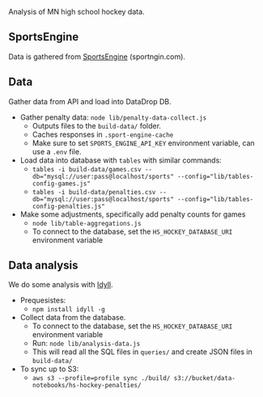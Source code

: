 Analysis of MN high school hockey data.

## SportsEngine

Data is gathered from [SportsEngine](https://www.sportsengine.com/) (sportngin.com).

## Data

Gather data from API and load into DataDrop DB.

- Gather penalty data: `node lib/penalty-data-collect.js`
  - Outputs files to the `build-data/` folder.
  - Caches responses in `.sport-engine-cache`
  - Make sure to set `SPORTS_ENGINE_API_KEY` environment variable, can use a `.env` file.
- Load data into database with `tables` with similar commands:
  - `tables -i build-data/games.csv --db="mysql://user:pass@localhost/sports" --config="lib/tables-config-games.js"`
  - `tables -i build-data/penalties.csv --db="mysql://user:pass@localhost/sports" --config="lib/tables-config-penalties.js"`
- Make some adjustments, specifically add penalty counts for games
  - `node lib/table-aggregations.js`
  - To connect to the database, set the `HS_HOCKEY_DATABASE_URI` environment variable

## Data analysis

We do some analysis with [Idyll](https://idyll-lang.org/).

- Prequesistes:
  - `npm install idyll -g`
- Collect data from the database.
  - To connect to the database, set the `HS_HOCKEY_DATABASE_URI` environment variable
  - Run: `node lib/analysis-data.js`
  - This will read all the SQL files in `queries/` and create JSON files in `build-data/`
- To sync up to S3:
  - `aws s3 --profile=profile sync ./build/ s3://bucket/data-notebooks/hs-hockey-penalties/`
